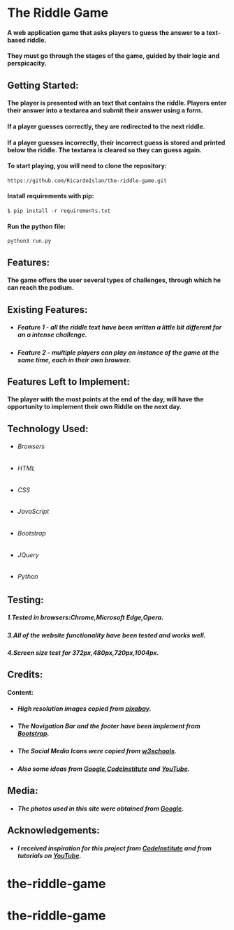 The Riddle Game
===
#### A web application game that asks players to guess the answer to a text-based riddle.
#### They must go through the stages of the game, guided by their logic and perspicacity.

Getting Started:
---
#### The player is presented with an text that contains the riddle. Players enter their answer into a textarea and submit their answer using a form.
#### If a player guesses correctly, they are redirected to the next riddle.
#### If a player guesses incorrectly, their incorrect guess is stored and printed below the riddle. The textarea is cleared so they can guess again.
#### To start playing, you will need to clone the repository:
``` https://github.com/RicardoIslan/the-riddle-game.git ```
#### Install requirements with pip:
``` $ pip install -r requirements.txt ```
#### Run the python file:
``` python3 run.py ```

Features:
---
#### The game offers the user several types of challenges, through which he can reach the podium.

Existing Features:
---
- ##### Feature 1 - all the riddle text have been written a little bit different for an a intense challenge.
- ##### Feature 2 - multiple players can play an instance of the game at the same time, each in their own browser.

Features Left to Implement:
---
#### The player with the most points at the end of the day, will have the opportunity to implement their own Riddle on the next day.

Technology Used:
---
- ###### Browsers
- ###### HTML
- ###### CSS
- ###### JavaScript
- ###### Bootstrap
- ###### JQuery
- ###### Python

Testing:
---
##### 1.Tested in browsers:Chrome,Microsoft Edge,Opera.
##### 3.All of the website functionality have been tested and works well.
##### 4.Screen size test for 372px,480px,720px,1004px.

Credits:
---
#### Content:
- ##### High resolution images copied from [pixabay](https://pixabay.com/en/).
- ##### The Navigation Bar and the footer have been implement from [Bootstrap](https://getbootstrap.com/).
- ##### The Social Media Icons were copied from [w3schools](https://www.w3schools.com/).
- ##### Also some ideas from [Google](https://www.google.com/),[CodeInstitute](https://courses.codeinstitute.net) and [YouTube](https://www.youtube.com).

Media:
---
- ##### The photos used in this site were obtained from [Google](https://www.google.com/).

Acknowledgements:
---
- ##### I received inspiration for this project from [CodeInstitute](https://courses.codeinstitute.net) and from tutorials on [YouTube](https://www.youtube.com/results?search_query=python+quiz+games).
# the-riddle-game
# the-riddle-game
